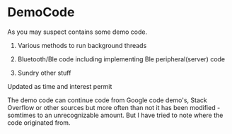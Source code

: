 # DemoCode
As you may suspect contains some demo code.<p>

1. Various methods to run background threads<p>
2. Bluetooth/Ble code including implementing Ble peripheral(server) code<p>
3. Sundry other stuff<p>

Updated as time and interest permit<p>

The demo code can continue code from Google code demo's, Stack Overflow or other sources but more often than not it has been modified -
somtimes to an unrecognizable amount. But I have tried to note where the code originated from.
